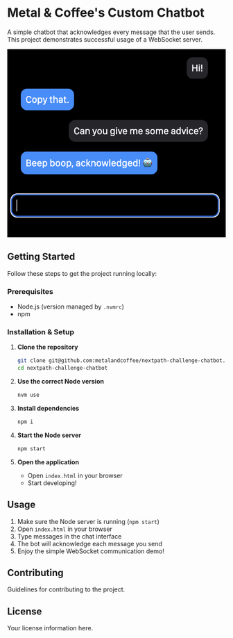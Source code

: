 # Metal & Coffee's Custom Chatbot

A simple chatbot that acknowledges every message that the user sends. This project demonstrates successful usage of a WebSocket server.

![image info](screenshot.png)

## Getting Started

Follow these steps to get the project running locally:

### Prerequisites

- Node.js (version managed by `.nvmrc`)
- npm

### Installation & Setup

1. **Clone the repository**
   ```bash
   git clone git@github.com:metalandcoffee/nextpath-challenge-chatbot.git
   cd nextpath-challenge-chatbot
   ```

2. **Use the correct Node version**
   ```bash
   nvm use
   ```

3. **Install dependencies**
   ```bash
   npm i
   ```

4. **Start the Node server**
   ```bash
   npm start
   ```

5. **Open the application**
   - Open `index.html` in your browser
   - Start developing!

## Usage

1. Make sure the Node server is running (`npm start`)
2. Open `index.html` in your browser
3. Type messages in the chat interface
4. The bot will acknowledge each message you send
5. Enjoy the simple WebSocket communication demo!

## Contributing

Guidelines for contributing to the project.

## License

Your license information here.